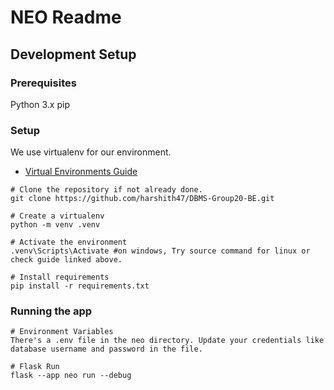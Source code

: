 # NEO Readme

## Development Setup

### Prerequisites
Python 3.x
pip

### Setup
We use virtualenv for our environment.
* [Virtual Environments Guide](https://packaging.python.org/en/latest/guides/installing-using-pip-and-virtual-environments/#create-and-use-virtual-environments)

```commmandline
# Clone the repository if not already done. 
git clone https://github.com/harshith47/DBMS-Group20-BE.git

# Create a virtualenv
python -m venv .venv

# Activate the environment
.venv\Scripts\Activate #on windows, Try source command for linux or check guide linked above.

# Install requirements
pip install -r requirements.txt
```

### Running the app
```commandline
# Environment Variables
There's a .env file in the neo directory. Update your credentials like database username and password in the file.

# Flask Run
flask --app neo run --debug
```
 


